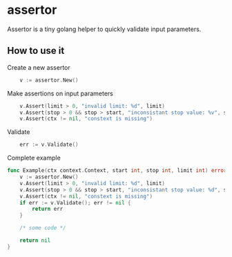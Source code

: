 # assertor

Assertor is a tiny golang helper to quickly validate input parameters.

## How to use it

Create a new assertor

```go
    v := assertor.New()
```

Make assertions on input parameters

```go
    v.Assert(limit > 0, "invalid limit: %d", limit)
    v.Assert(stop > 0 && stop > start, "inconsistant stop value: %v", stop)
    v.Assert(ctx != nil, "constext is missing")
```

Validate

```go
    err := v.Validate()
```

Complete example

```go
func Example(ctx context.Context, start int, stop int, limit int) error {
    v := assertor.New()
    v.Assert(limit > 0, "invalid limit: %d", limit)
    v.Assert(stop > 0 && stop > start, "inconsistant stop value: %d", stop)
    v.Assert(ctx != nil, "constext is missing")
    if err := v.Validate(); err != nil {
        return err
    }

    /* some code */

    return nil
}
```
